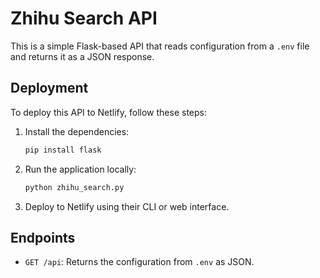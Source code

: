 # Zhihu Search API

This is a simple Flask-based API that reads configuration from a `.env` file and returns it as a JSON response.

## Deployment

To deploy this API to Netlify, follow these steps:

1. Install the dependencies:
   ```bash
   pip install flask
   ```

2. Run the application locally:
   ```bash
   python zhihu_search.py
   ```

3. Deploy to Netlify using their CLI or web interface.

## Endpoints

- `GET /api`: Returns the configuration from `.env` as JSON.